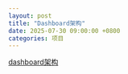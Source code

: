 ```yaml
---
layout: post
title: "Dashboard架构"
date: 2025-07-30 09:00:00 +0800
categories: 项目
---
```

[dashboard架构](/寻梦记账看板架构.pdf)
